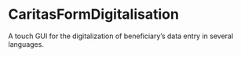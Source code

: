 # CaritasFormDigitalisation
A touch GUI for the digitalization of beneficiary’s data entry in several languages. 
